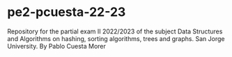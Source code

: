 # pe2-pcuesta-22-23
Repository for the partial exam II 2022/2023 of the subject Data Structures and Algorithms on hashing, sorting algorithms, trees and graphs. San Jorge University. By Pablo Cuesta Morer
